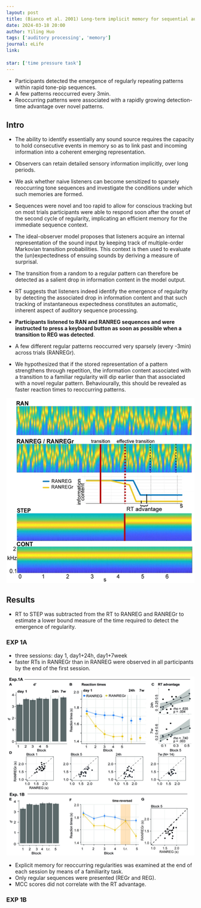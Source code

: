 ```yaml
---
layout: post
title: (Bianco et al. 2001) Long-term implicit memory for sequential auditory patterns in humans
date: 2024-03-18 20:00
author: Yiling Huo
tags: ['auditory processing', 'memory']
journal: eLife
link: 

star: ['time pressure task']
---
```


- Participants detected the emergence of regularly repeating patterns within rapid tone-pip sequences.
- A few patterns reoccurred every 3min.
- Reoccurring patterns were associated with a rapidly growing detection-time advantage over novel patterns.

## Intro

- The ability to identify essentially any sound source requires the capacity to hold consecutive events in memory so as to link past and incoming information into a coherent emerging representation.
- Observers can retain detailed sensory information implicitly, over long periods.
- We ask whether naive listeners can become sensitized to sparsely reoccurring tone sequences and investigate the conditions under which such memories are formed. 

- Sequences were novel and too rapid to allow for conscious tracking but on most trials participants were able to respond soon after the onset of the second cycle of regularity, implicating an efficient memory for the immediate sequence context. 

- The ideal-observer model proposes that listeners acquire an internal representation of the sound input by keeping track of multiple-order Markovian transition probabilities. This context is then used to evaluate the (un)expectedness of ensuing sounds by deriving a measure of surprisal. 
- The transition from a random to a regular pattern can therefore be detected as a salient drop in information content in the model output. 
- RT suggests that listeners indeed identify the emergence of regularity by detecting the associated drop in information content and that such tracking of instantaneous expectedness constitutes an automatic, inherent aspect of auditory sequence processing. 

- **Participants listened to RAN and RANREG sequences and were instructed to press a keyboard button as soon as possible when a transition to REG was detected**.
- A few different regular patterns reoccurred very sparsely (every -3min) across trials (RANREGr). 

- We hypothesized that if the stored representation of a pattern strengthens through repetition, the information content associated with a transition to a familiar regularity will dip earlier than that associated with a novel regular pattern. Behaviourally, this should be revealed as faster reaction times to reoccurring patterns. 

![stimuli](/img/articles-phd/bianco-2020-1.webp)

## Results

- RT to STEP was subtracted from the RT to RANREG and RANREGr to estimate a lower bound measure of the time required to detect the emergence of regularity.

### EXP 1A

- three sessions: day 1, day1+24h, day1+7week
- faster RTs in RANREGr than in RANREG were observed in all participants by the end of the first session.

![result1](/img/articles-phd/bianco-2020-2.jpg)

- Explicit memory for reoccurring regularities was examined at the end of each session by means of a familiarity task.
- Only regular sequences were presented (REGr and REG). 
- MCC scores did not correlate with the RT advantage. 

### EXP 1B


